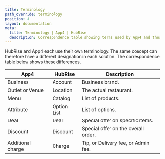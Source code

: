 ```yaml
---
title: Terminology
path_override: terminology
position: 8
layout: documentation
meta:
  title: Terminology | App4 | HubRise
  description: Correspondence table showing terms used by App4 and those used on HubRise for the same concept. Connect apps and synchronise your data.
---
```


HubRise and App4 each use their own terminology. The same concept can therefore have a different designation in each solution. The correspondence table below shows these differences.

| App4              | HubRise     | Description                         |
| ----------------- | ----------- | ----------------------------------- |
| Business          | Account     | Business brand.                     |
| Outlet or Venue   | Location    | The actual restaurant.              |
| Menu              | Catalog     | List of products.                   |
| Attribute         | Option List | List of options.                    |
| Deal              | Deal        | Special offer on specific items.    |
| Discount          | Discount    | Special offer on the overall order. |
| Additional charge | Charge      | Tip, or Delivery fee, or Admin fee. |
